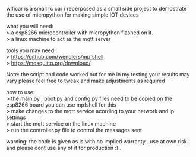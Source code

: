 wificar is a small rc car i reperposed as a small side project to demostrate 
the use of micropython for making simple IOT devices

what you will need:
<br> > a esp8266 microcontroller with micropython flashed on it.
<br> > a linux machine to act as the mqtt server

tools you may need :
<br> > https://github.com/wendlers/mpfshell 
<br> > https://mosquitto.org/download/

Note:
the script and code worked out for me in my testing your results may vary please feel free to tweak 
and make adjustments as required

how to use:
<br> > the main.py , boot.py and config.py files need to be copied on the esp8266 board you can use mpfshell for this
<br> > make changes to the mqtt service acording to your network and ip settings 
<br> > start the mqtt service on the linux machine 
<br> > run the controller.py file to control the messages sent 

warning: 
the code is given as is with no implied warranty . use at own risk and please dont use any of
it for production :) .
